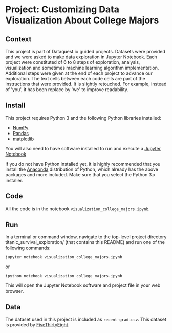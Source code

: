 # Project: Customizing Data Visualization About College Majors

## Context 
This project is part of Dataquest.io guided projects. Datasets were provided and we were asked to make data exploration in Jupyter Notebook. Each project were constituted of 6 to 8 steps of exploration, analysis, visualization and sometimes machine learning algorithm implementation. Additional steps were given at the end of each project to advance our exploration. The text cells between each code cells are part of the instructions that were provided. It is slightly retouched. For example, instead of 'you', it has been replace by 'we' to improve readability. 

## Install
This project requires Python 3 and the following Python libraries installed:

- [NumPy](http://www.numpy.org/)
- [Pandas](http://pandas.pydata.org)
- [matplotlib](http://matplotlib.org/) 

You will also need to have software installed to run and execute a [Jupyter Notebook](http://ipython.org/notebook.html)

If you do not have Python installed yet, it is highly recommended that you install the [Anaconda](http://continuum.io/downloads) distribution of Python, which already has the above packages and more included. Make sure that you select the Python 3.x installer.

## Code
All the code is in the notebook `visualization_college_majors.ipynb`.

## Run
In a terminal or command window, navigate to the top-level project directory titanic_survival_exploration/ (that contains this README) and run one of the following commands:

```
jupyter notebook visualization_college_majors.ipynb
```

or
```
ipython notebook visualization_college_majors.ipynb
```
This will open the Jupyter Notebook software and project file in your web browser.

## Data
The dataset used in this project is included as `recent-grad.csv`. This dataset is provided by [FiveThirtyEight](https://github.com/fivethirtyeight/data/tree/master/college-majors).
